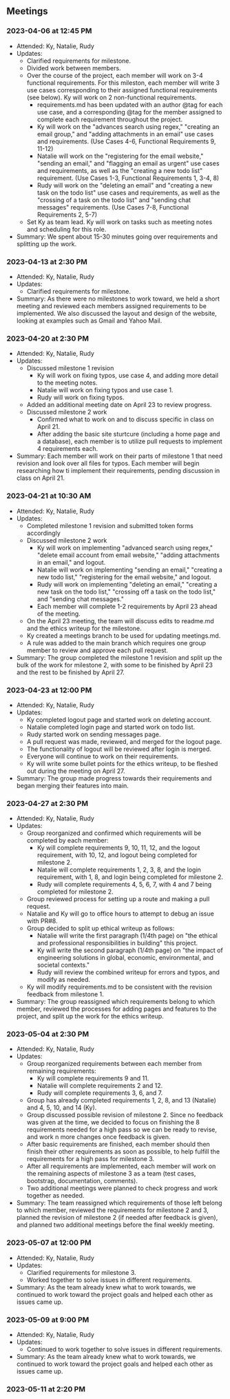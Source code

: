 ## Meetings

### 2023-04-06 at 12:45 PM
- Attended: Ky, Natalie, Rudy
- Updates:
  - Clarified requirements for milestone.
  - Divided work between members.
  - Over the course of the project, each member will work on 3-4 functional requirements. For this mileston, each member will write 3 use cases corresponding to their assigned functional requirements (see below). Ky will work on 2 non-functional requirements.
	- requirements.md has been updated with an author @tag for each use case, and a corresponding @tag for the member assigned to complete each requirement throughout the project.
    - Ky will work on the "advances search using regex," "creating an email group," and "adding attachments in an email" use cases and requirements. (Use Cases 4-6, Functional Requirements 9, 11-12)
    - Natalie will work on the "registering for the email website," "sending an email," and "flagging an email as urgent" use cases and requirements, as well as the "creating a new todo list" requirement. (Use Cases 1-3, Functional Requirements 1, 3-4, 8)
    - Rudy will work on the "deleting an email" and "creating a new task on the todo list" use cases and requirements, as well as the "crossing of a task on the todo list" and "sending chat messages" requirements. (Use Cases 7-8, Functional Requirements 2, 5-7)
  - Set Ky as team lead. Ky will work on tasks such as meeting notes and scheduling for this role.
- Summary: We spent about 15-30 minutes going over requirements and splitting up the work.

### 2023-04-13 at 2:30 PM
- Attended: Ky, Natalie, Rudy
- Updates:
  - Clarified requirements for milestone.
- Summary: As there were no milestones to work toward, we held a short meeting and reviewed each members assigned requirements to be implemented. We also discussed the layout and design of the website, looking at examples such as Gmail and Yahoo Mail.

### 2023-04-20 at 2:30 PM
- Attended: Ky, Natalie, Rudy
- Updates:
  - Discussed milestone 1 revision
	- Ky will work on fixing typos, use case 4, and adding more detail to the meeting notes.
	- Natalie will work on fixing typos and use case 1.
	- Rudy will work on fixing typos.
  - Added an additional meeting date on April 23 to review progress.
  - Discussed milestone 2 work
    - Confirmed what to work on and to discuss specific in class on April 21.
    - After adding the basic site sturtcure (including a home page and a database), each member is to utilize pull requests to implement 4 requirements each.
- Summary: Each member will work on their parts of milestone 1 that need revision and look over all files for typos. Each member will begin researching how ti implement their requirements, pending discussion in class on April 21.

### 2023-04-21 at 10:30 AM
- Attended: Ky, Natalie, Rudy
- Updates:
  - Completed milestone 1 revision and submitted token forms accordingly
  - Discussed milestone 2 work
    - Ky will work on implementing "advanced search using regex," "delete email account from email website," "adding attachments in an email," and logout.
    - Natalie will work on implementing "sending an email," "creating a new todo list," "registering for the email website," and logout.
    - Rudy will work on implementing "deleting an email," "creating a new task on the todo list," "crossing off a task on the todo list," and "sending chat messages."
    - Each member will complete 1-2 requirements by April 23 ahead of the meeting.
  - On the April 23 meeting, the team will discuss edits to readme.md and the ethics writeup for the milestone.
  - Ky created a meetings branch to be used for updating meetings.md.
  - A rule was added to the main branch which requires one group member to review and approve each pull request.
- Summary: The group completed the milestone 1 revision and split up the bulk of the work for milestone 2, with some to be finished by April 23 and the rest to be finished by April 27.

### 2023-04-23 at 12:00 PM
- Attended: Ky, Natalie, Rudy
- Updates:
  - Ky completed logout page and started work on deleting account.
  - Natalie completed login page and started work on todo list.
  - Rudy started work on sending messages page.
  - A pull request was made, reviewed, and merged for the logout page.
  - The functionality of logout will be reviewed after login is merged.
  - Everyone will continue to work on their requirements.
  - Ky will write some bullet points for the ethics writeup, to be fleshed out during the meeting on April 27.
- Summary: The group made progress towards their requirements and began merging their features into main.

### 2023-04-27 at 2:30 PM
- Attended: Ky, Natalie, Rudy
- Updates:
  - Group reorganized and confirmed which requirements will be completed by each member:
    - Ky will complete requirements 9, 10, 11, 12, and the logout requirement, with 10, 12, and logout being completed for milestone 2.
    - Natalie will complete requirements 1, 2, 3, 8, and the login requirement, with 1, 8, and login being completed for milestone 2.
    - Rudy will complete requirements 4, 5, 6, 7, with 4 and 7 being completed for milestone 2.
  - Group reviewed process for setting up a route and making a pull request.
  - Natalie and Ky will go to office hours to attempt to debug an issue with PR#8.
  - Group decided to split up ethical writeup as follows:
  	- Natalie will write the first paragraph (1/4th page) on "the ethical and professional responsibilities in building" this project.
  	- Ky will write the second paragraph (1/4th page) on "the impact of engineering solutions in global, economic, environmental, and societal contexts."
  	- Rudy will review the combined writeup for errors and typos, and modify as needed.
  - Ky will modify requirements.md to be consistent with the revision feedback from milestone 1.
- Summary: The group reassigned which requirements belong to which member, reviewed the processes for adding pages and features to the project, and split up the work for the ethics writeup.

### 2023-05-04 at 2:30 PM
- Attended: Ky, Natalie, Rudy
- Updates:
  - Group reorganized requirements between each member from remaining requirements:
    - Ky will complete requirements 9 and 11.
    - Natalie will complete requirements 2 and 12.
    - Rudy will complete requirements 3, 6, and 7.
  - Group has already completed requirements 1, 2, 8, and 13 (Natalie) and 4, 5, 10, and 14 (Ky).
  - Group discussed possible revision of milestone 2. Since no feedback was given at the time, we decided to focus on finishing the 8 requirements needed for a high pass so we can be ready to revise, and work n more changes once feedback is given.
  - After basic requirements are finished, each member should then finish their other requirements as soon as possible, to help fulfill the requirements for a high pass for milestone 3.
  - After all requirements are implemented, each member will work on the remaining aspects of milestone 3 as a team (test cases, bootstrap, documentation, comments).
  - Two additional meetings were planned to check progress and work together as needed.
- Summary: The team reassigned which requirements of those left belong to which member, reviewed the requirements for milestone 2 and 3, planned the revision of milestone 2 (if needed after feedback is given), and planned two additional meetings before the final weekly meeting.

### 2023-05-07 at 12:00 PM
- Attended: Ky, Natalie, Rudy
- Updates:
  - Clarified requirements for milestone 3.
  - Worked together to solve issues in different requirements.
- Summary: As the team already knew what to work towards, we continued to work toward the project goals and helped each other as issues came up.

### 2023-05-09 at 9:00 PM
- Attended: Ky, Natalie, Rudy
- Updates:
  - Continued to work together to solve issues in different requirements.
- Summary: As the team already knew what to work towards, we continued to work toward the project goals and helped each other as issues came up.

### 2023-05-11 at 2:20 PM
